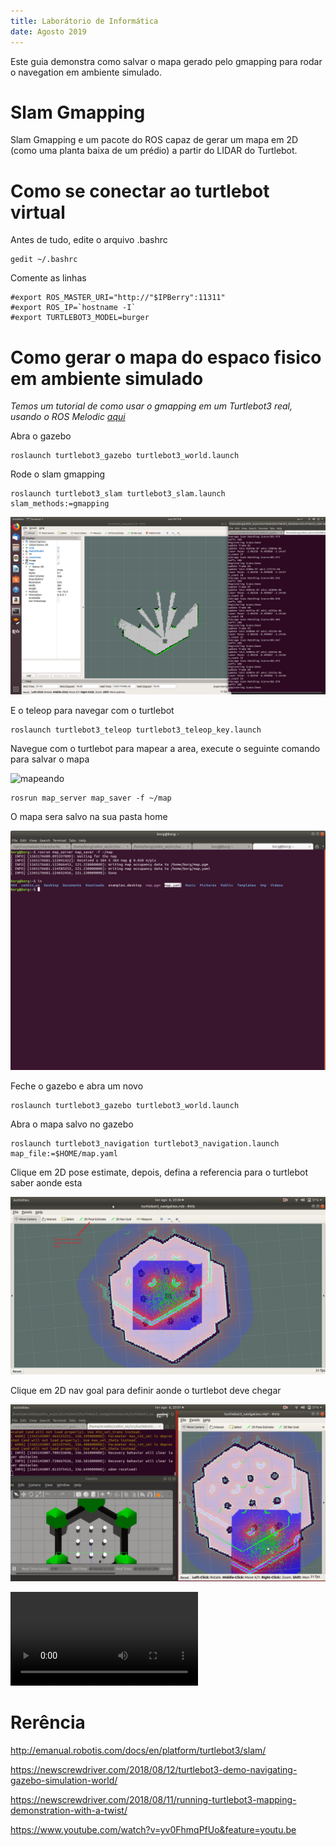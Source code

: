 ```yaml
---
title: Laborátorio de Informática
date: Agosto 2019
---
```


Este guia demonstra como salvar o mapa gerado pelo gmapping para rodar o navegation em ambiente simulado.

# Slam Gmapping
Slam Gmapping e um pacote do ROS capaz de gerar um mapa em 2D (como uma planta baixa de um prédio) a partir do LIDAR do Turtlebot.

# Como se conectar ao turtlebot virtual

Antes de tudo, edite o arquivo .bashrc

```
gedit ~/.bashrc

```

Comente as linhas 


```
#export ROS_MASTER_URI="http://"$IPBerry":11311" 
#export ROS_IP=`hostname -I`
#export TURTLEBOT3_MODEL=burger 

```


# Como gerar o mapa do espaco fisico em ambiente simulado

*Temos um tutorial de como usar o gmapping em um Turtlebot3 real, usando o ROS Melodic [aqui]()*


Abra o gazebo


```
roslaunch turtlebot3_gazebo turtlebot3_world.launch

```

Rode o slam gmapping

```
roslaunch turtlebot3_slam turtlebot3_slam.launch slam_methods:=gmapping

```
![gmpapping](https://github.com/Insper/404/blob/master/tutoriais/robotica/img/Screenshot%20from%202019-08-07%2008-14-56.png)



E o teleop para navegar com o turtlebot


```
roslaunch turtlebot3_teleop turtlebot3_teleop_key.launch 
```

Navegue com o turtlebot para mapear a area, execute o seguinte comando para salvar o mapa


![mapeando](https://github.com/Insper/404/blob/master/tutoriais/robotica/img/gmapping.gif)


```
rosrun map_server map_saver -f ~/map
```

O mapa sera salvo na sua pasta home

![save_map](https://github.com/Insper/404/blob/master/tutoriais/robotica/img/Screenshot%20from%202019-08-07%2008-18-26.png)

Feche o gazebo e abra um novo

```
roslaunch turtlebot3_gazebo turtlebot3_world.launch
```

Abra o mapa salvo no gazebo 

```
roslaunch turtlebot3_navigation turtlebot3_navigation.launch map_file:=$HOME/map.yaml
```

Clique em 2D pose estimate, depois, defina a referencia para o turtlebot saber aonde esta

![referencia](https://github.com/liciascl/insper-docs/blob/master/Informatica/Robotica/img/2dpose.png)


Clique em 2D nav goal para definir aonde o turtlebot deve chegar

![referencia](https://github.com/liciascl/insper-docs/blob/master/Informatica/Robotica/img/2dpoose.png)

![navigation](img/navegationn.mp4)



# Rerência

http://emanual.robotis.com/docs/en/platform/turtlebot3/slam/

https://newscrewdriver.com/2018/08/12/turtlebot3-demo-navigating-gazebo-simulation-world/

https://newscrewdriver.com/2018/08/11/running-turtlebot3-mapping-demonstration-with-a-twist/

https://www.youtube.com/watch?v=yv0FhmqPfUo&feature=youtu.be
